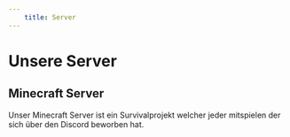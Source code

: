 ```yaml
---
    title: Server
---
```


# Unsere Server

## Minecraft Server

Unser Minecraft Server ist ein Survivalprojekt welcher jeder mitspielen der sich über den Discord beworben hat.
